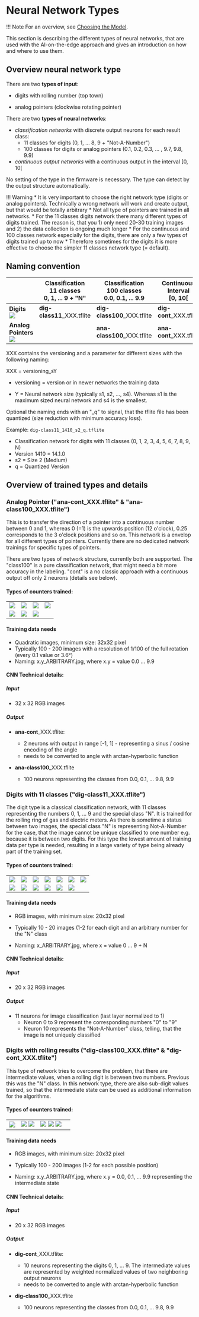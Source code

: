 # Neural Network Types

!!! Note
    For an overview, see [Choosing the Model](Choosing-the-Model.md).

This section is describing the different types of neural networks, that are used with the AI-on-the-edge approach and gives an introduction on how and where to use them. 


## Overview neural network type

There are two **types of input**:

* digits with rolling number (top town)

* analog pointers (clockwise rotating pointer) 

There are two **types of neural networks**:

* *classification networks* with discrete output neurons for each result class:
  * 11 classes for digits (0, 1, ... 8, 9 + "Not-A-Number")
  * 100 classes for digits or analog pointers (0.1, 0.2, 0.3, ... , 9.7, 9.8, 9.9)
* *continuous output networks* with a continuous output in the interval [0, 10[

No setting of the type in the firmware is necessary. The type can detect by the output structure automatically.

!!! Warning
    * It is very important to choose the right network type (digits or analog pointers). 
      Technically a wrong network will work and create output, but that would be totally arbitrary
    *  Not all type of pointers are trained in all networks.
      * For the 11 classes digits network there many different types of digits trained. The reason is, that you 1) only need 20-30 training images and 2) the data collection is ongoing much longer
      * For the continuous and 100 classes network especially for the digits, there are only a few types of digits trained up to now
    * Therefore sometimes for the digits it is more effective to choose the simpler 11 classes network type (= default). 


## Naming convention

|                                                      | Classification<br />11 classes<br />0, 1, ... 9 + "N" | Classification<br />100 classes<br />0.0, 0.1, ... 9.9 | Continuous<br />Interval<br />[0, 10[ |
| ---------------------------------------------------- | ----------------------------------------------------- | ------------------------------------------------------ | ------------------------------------- |
| **Digits** <br />![](img/0_arbitrary.jpg)         | **dig-class11**_XXX.tflite                            | **dig-class100**_XXX.tflite                            | **dig-cont**_XXX.tflite               |
| **Analog Pointers**  <br />![](img/ana-examp.jpg) |                                                       | **ana-class100**_XXX.tflite                            | **ana-cont**_XXX.tflite               |

XXX contains the versioning and a parameter for different sizes with the following naming:

XXX = versioning_sY

* versioning = version or in newer networks the training data

* Y = Neural network size (typically s1, s2, ..., s4). Whereas s1 is the maximum sized neural network and s4 is the smallest.

Optional the naming ends with an "_q" to signal, that the tflite file has been quantized (size reduction with minimum accuracy loss).

Example: `dig-class11_1410_s2_q.tflite`

* Classification network for digits with 11 classes (0, 1, 2, 3, 4, 5, 6, 7, 8, 9, N)
* Version 1410 = 14.1.0
* s2 = Size 2 (Medium)
* q = Quantized Version



## Overview of trained types and details

### Analog Pointer ("ana-cont_XXX.tflite" & "ana-class100_XXX.tflite")

This is to transfer the direction of a pointer into a continuous number between 0 and 1, whereas 0 (=1) is the upwards position (12 o'clock), 0.25 corresponds to the 3 o'clock positions and so on. This network is a envelop for all different types of pointers. Currently there are no dedicated network trainings for specific types of pointers.

There are two types of network structure, currently both are supported. The "class100" is a pure classification network, that might need a bit more accuracy in the labeling. "cont" is a no classic approach with a continuous output off only 2 neurons (details see below).

#### Types of counters trained:

|                                     |                                     |                                     |                                     |
| ----------------------------------- | ----------------------------------- | ----------------------------------- | ----------------------------------- |
| ![](img/ana-cont/examp-ana1.jpg) | ![](img/ana-cont/examp-ana2.jpg) | ![](img/ana-cont/examp-ana3.jpg) | ![](img/ana-cont/examp-ana4.jpg) |
| ![](img/ana-cont/examp-ana5.jpg) | ![](img/ana-cont/examp-ana6.jpg) | ![](img/ana-cont/examp-ana7.jpg) |                                     |

#### Training data needs

* Quadratic images, minimum size: 32x32 pixel
* Typically 100 - 200 images with a resolution of 1/100 of the full rotation (every 0.1 value or 3.6°)
* Naming: x.y_ARBITRARY.jpg, where x.y = value 0.0 ... 9.9

#### CNN Technical details:

##### Input

* 32 x 32 RGB images

#####   Output

* **ana-cont**_XXX.tflite:
  * 2 neurons with output in range [-1, 1] - representing a sinus / cosine encoding of the angle
  * needs to be converted to angle with arctan-hyperbolic function

* **ana-class100**_XXX.tflite
  * 100 neurons representing the classes from 0.0, 0.1, ... 9.8, 9.9




### Digits with 11 classes ("dig-class11_XXX.tflite")

The digit type is a classical classification network, with 11 classes representing the numbers 0, 1, ... 9 and the special class "N". It is trained for the rolling ring of gas and electric meters. As there is sometime a status between two images, the special class "N" is representing Not-A-Number for the case, that the image cannot be unique classified to one number e.g. because it is between two digits. For this type the lowest amount of training data per type is needed, resulting in a large variety of type being already part of the training set.


#### Types of counters trained:

|                            |                            |                            |                            |                            |                            |                            |
| -------------------------- | -------------------------- | -------------------------- | -------------------------- | -------------------------- | -------------------------- | -------------------------- |
| ![](img/dig-class11/examp-dig1.jpg) | ![](img/dig-class11/examp-dig2.jpg) | ![](img/dig-class11/examp-dig3.jpg) | ![](img/dig-class11/examp-dig4.jpg) | ![](img/dig-class11/examp-dig13.jpg) | ![](img/dig-class11/examp-dig12.jpg) | ![](img/dig-class11/examp-dig9.jpg) |
| ![](img/dig-class11/examp-dig5.jpg) | ![](img/dig-class11/examp-dig6.jpg) | ![](img/dig-class11/examp-dig7.jpg) | ![](img/dig-class11/examp-dig8.jpg) | ![](img/dig-class11/examp-dig11.jpg) | ![](img/dig-class11/examp-dig10.jpg) |  |

#### Training data needs

* RGB images, with minimum size: 20x32 pixel
* Typically 10 - 20 images (1-2 for each digit and an arbitrary number for the "N" class

* Naming: x_ARBITRARY.jpg, where x = value 0 ... 9 + N

#### CNN Technical details:

##### Input

* 20 x 32 RGB images

##### Output

* 11 neurons for image classification (last layer normalized to 1)
  * Neuron 0 to 9 represent the corresponding numbers "0" to "9"
  * Neuron 10 represents the "Not-A-Number" class, telling, that the image is not uniquely classified



### Digits with rolling results ("dig-class100_XXX.tflite" & "dig-cont_XXX.tflite")

This type of network tries to overcome the problem, that there are intermediate values, when a rolling digit is between two numbers. Previous this was the "N" class. In this network type, there are also sub-digit values trained, so that the intermediate state can be used as additional information for the algorithms. 


#### Types of counters trained:

|                                    |                                                              |                                                              |      |
| ---------------------------------- | ------------------------------------------------------------ | ------------------------------------------------------------ | ---- |
| ![](img/dig-cont/dig-cont_1.jpg) | ![](img/dig-cont/dig-cont_2a.jpg)  ![](img/dig-cont/dig-cont_2b.jpg) | ![](img/dig-cont/dig-cont_3a.jpg)  ![](img/dig-cont/dig-cont_3b.jpg) ![](img/dig-cont/dig-cont_3c.jpg) |      |



#### Training data needs

* RGB images, with minimum size: 20x32 pixel
* Typically 100 - 200 images (1-2 for each possible position) 

* Naming: x.y_ARBITRARY.jpg, where x.y = 0.0, 0.1, ... 9.9 representing the intermediate state

#### CNN Technical details:

##### Input

* 20 x 32 RGB images

#####   Output

* **dig-cont**_XXX.tflite:
  * 10 neurons representing the digits 0, 1, ... 9. The intermediate values are represented by weighted normalized values of two neighboring output neurons
  * needs to be converted to angle with arctan-hyperbolic function

* **dig-class100**_XXX.tflite
  * 100 neurons representing the classes from 0.0, 0.1, ... 9.8, 9.9
